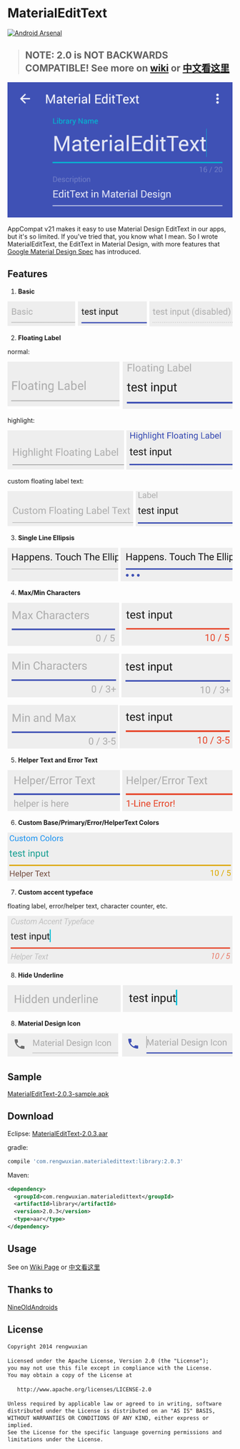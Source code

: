 MaterialEditText
================
[![Android Arsenal](https://img.shields.io/badge/Android%20Arsenal-MaterialEditText-brightgreen.svg?style=flat)](https://android-arsenal.com/details/1/1085)

> ## NOTE: 2.0 is NOT BACKWARDS COMPATIBLE! See more on [wiki](https://github.com/rengwuxian/MaterialEditText/wiki) or [中文看这里](http://www.rengwuxian.com/post/materialedittext)


![MaterialEditText](./images/material_edittext.png)

AppCompat v21 makes it easy to use Material Design EditText in our apps, but it's so limited. If you've tried that, you know what I mean. So I wrote MaterialEditText, the EditText in Material Design, with more features that [Google Material Design Spec](http://www.google.com/design/spec/components/text-fields.html) has introduced.

## Features
1. **Basic**

  ![Basic](./images/basic.png)
  
2. **Floating Label**
  
  normal:
  
  ![FloatingLabel](./images/floating_label.png)
  
  highlight:
  
  ![HighlightFloatingLabel](./images/highlight.png)

  custom floating label text:

  ![CustomFloatingLabelText](./images/custom_floating_label_text.png)
  
3. **Single Line Ellipsis**
  
  ![SingLineEllipsis](./images/ellipsis.png)
  
4. **Max/Min Characters**
  
  ![MaxCharacters](./images/max_characters.png)

  ![MinCharacters](./images/min_characters.png)

  ![MinAndMaxCharacters](./images/min_and_max.png)
  
5. **Helper Text and Error Text**

  ![HelperTextAndErrorText](./images/helper_error_text.png)

6. **Custom Base/Primary/Error/HelperText Colors**

  ![CustomColors](./images/custom_colors.png)

7. **Custom accent typeface**

  floating label, error/helper text, character counter, etc.

  ![CustomAccentTypeface](./images/custom_accent_typeface.png)

8. **Hide Underline**

  ![HideUnderLine](./images/hide_underline.png)

8. **Material Design Icon**

  ![MaterialDesignIcon](./images/material_design_icon.png)

## Sample

[MaterialEditText-2.0.3-sample.apk](https://github.com/rengwuxian/MaterialEditText/releases/download/2.0.3/MaterialEditText-2.0.3-sample.apk)
  
## Download

Eclipse:
[MaterialEditText-2.0.3.aar](https://github.com/rengwuxian/MaterialEditText/releases/download/2.0.3/MaterialEditText-2.0.3.aar)

gradle:

```groovy
compile 'com.rengwuxian.materialedittext:library:2.0.3'
```

Maven:
```xml
<dependency>
  <groupId>com.rengwuxian.materialedittext</groupId>
  <artifactId>library</artifactId>
  <version>2.0.3</version>
  <type>aar</type>
</dependency>
```

## Usage

See on [Wiki Page](https://github.com/rengwuxian/MaterialEditText/wiki) or [中文看这里](http://www.rengwuxian.com/post/materialedittext)

## Thanks to

[NineOldAndroids](https://github.com/JakeWharton/NineOldAndroids/)

## License

    Copyright 2014 rengwuxian

    Licensed under the Apache License, Version 2.0 (the "License");
    you may not use this file except in compliance with the License.
    You may obtain a copy of the License at

       http://www.apache.org/licenses/LICENSE-2.0

    Unless required by applicable law or agreed to in writing, software
    distributed under the License is distributed on an "AS IS" BASIS,
    WITHOUT WARRANTIES OR CONDITIONS OF ANY KIND, either express or implied.
    See the License for the specific language governing permissions and
    limitations under the License.
    
